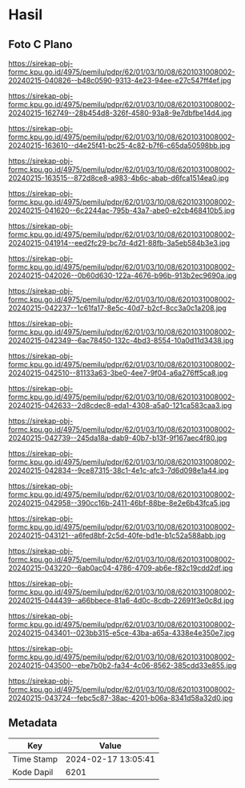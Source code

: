 # Hasil

## Foto C Plano

https://sirekap-obj-formc.kpu.go.id/4975/pemilu/pdpr/62/01/03/10/08/6201031008002-20240215-040826--b48c0590-9313-4e23-94ee-e27c547ff4ef.jpg

https://sirekap-obj-formc.kpu.go.id/4975/pemilu/pdpr/62/01/03/10/08/6201031008002-20240215-162749--28b454d8-326f-4580-93a8-9e7dbfbe14d4.jpg

https://sirekap-obj-formc.kpu.go.id/4975/pemilu/pdpr/62/01/03/10/08/6201031008002-20240215-163610--d4e25f41-bc25-4c82-b7f6-c65da50598bb.jpg

https://sirekap-obj-formc.kpu.go.id/4975/pemilu/pdpr/62/01/03/10/08/6201031008002-20240215-163515--872d8ce8-a983-4b6c-abab-d6fca1514ea0.jpg

https://sirekap-obj-formc.kpu.go.id/4975/pemilu/pdpr/62/01/03/10/08/6201031008002-20240215-041620--6c2244ac-795b-43a7-abe0-e2cb468410b5.jpg

https://sirekap-obj-formc.kpu.go.id/4975/pemilu/pdpr/62/01/03/10/08/6201031008002-20240215-041914--eed2fc29-bc7d-4d21-88fb-3a5eb584b3e3.jpg

https://sirekap-obj-formc.kpu.go.id/4975/pemilu/pdpr/62/01/03/10/08/6201031008002-20240215-042026--0b60d630-122a-4676-b96b-913b2ec9690a.jpg

https://sirekap-obj-formc.kpu.go.id/4975/pemilu/pdpr/62/01/03/10/08/6201031008002-20240215-042237--1c61fa17-8e5c-40d7-b2cf-8cc3a0c1a208.jpg

https://sirekap-obj-formc.kpu.go.id/4975/pemilu/pdpr/62/01/03/10/08/6201031008002-20240215-042349--6ac78450-132c-4bd3-8554-10a0d11d3438.jpg

https://sirekap-obj-formc.kpu.go.id/4975/pemilu/pdpr/62/01/03/10/08/6201031008002-20240215-042510--81133a63-3be0-4ee7-9f04-a6a276ff5ca8.jpg

https://sirekap-obj-formc.kpu.go.id/4975/pemilu/pdpr/62/01/03/10/08/6201031008002-20240215-042633--2d8cdec8-eda1-4308-a5a0-121ca583caa3.jpg

https://sirekap-obj-formc.kpu.go.id/4975/pemilu/pdpr/62/01/03/10/08/6201031008002-20240215-042739--245da18a-dab9-40b7-b13f-9f167aec4f80.jpg

https://sirekap-obj-formc.kpu.go.id/4975/pemilu/pdpr/62/01/03/10/08/6201031008002-20240215-042834--9ce87315-38c1-4e1c-afc3-7d6d098e1a44.jpg

https://sirekap-obj-formc.kpu.go.id/4975/pemilu/pdpr/62/01/03/10/08/6201031008002-20240215-042958--390cc16b-2411-46bf-88be-8e2e6b43fca5.jpg

https://sirekap-obj-formc.kpu.go.id/4975/pemilu/pdpr/62/01/03/10/08/6201031008002-20240215-043121--a6fed8bf-2c5d-40fe-bd1e-b1c52a588abb.jpg

https://sirekap-obj-formc.kpu.go.id/4975/pemilu/pdpr/62/01/03/10/08/6201031008002-20240215-043220--6ab0ac04-4786-4709-ab6e-f82c19cdd2df.jpg

https://sirekap-obj-formc.kpu.go.id/4975/pemilu/pdpr/62/01/03/10/08/6201031008002-20240215-044439--a66bbece-81a6-4d0c-8cdb-22691f3e0c8d.jpg

https://sirekap-obj-formc.kpu.go.id/4975/pemilu/pdpr/62/01/03/10/08/6201031008002-20240215-043401--023bb315-e5ce-43ba-a65a-4338e4e350e7.jpg

https://sirekap-obj-formc.kpu.go.id/4975/pemilu/pdpr/62/01/03/10/08/6201031008002-20240215-043500--ebe7b0b2-fa34-4c06-8562-385cdd33e855.jpg

https://sirekap-obj-formc.kpu.go.id/4975/pemilu/pdpr/62/01/03/10/08/6201031008002-20240215-043724--febc5c87-38ac-4201-b06a-8341d58a32d0.jpg


## Metadata

| Key        | Value               |
| ---------- | ------------------- |
| Time Stamp | 2024-02-17 13:05:41 |
| Kode Dapil | 6201                |



